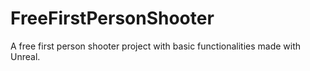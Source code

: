# FreeFirstPersonShooter
A free first person shooter project with basic functionalities made with Unreal.
